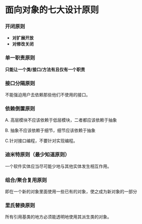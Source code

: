 # 面向对象的七大设计原则



### 开闭原则

- **对扩展开放**
- **对修改关闭** 

### 单一职责原则

**只能让一个类/接口/方法有且仅有一个职责** 

###  接口分隔原则

不能强迫用户去依赖那些他们不使用的接口。 

###  依赖倒置原则

A. 高层模块不应该依赖于低层模块，二者都应该依赖于抽象 

B. 抽象不应该依赖于细节，细节应该依赖于抽象 

C.针对接口编程，不要针对实现编程。 

### 迪米特原则（最少知道原则）

一个软件实体应当尽可能少地与其他实体发生相互作用。 



###  组合/聚合复用原则

即在一个新的对象里面使用一些已有的对象，使之成为新对象的一部分 

###  里氏替换原则

所有引用基类的地方必须能透明地使用其派生类的对象。 